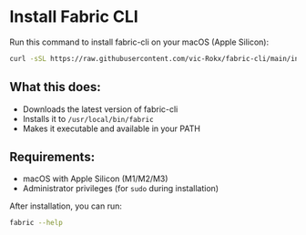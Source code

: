 # Install Fabric CLI

Run this command to install fabric-cli on your macOS (Apple Silicon):

```bash
curl -sSL https://raw.githubusercontent.com/vic-Rokx/fabric-cli/main/install.sh | bash
```

## What this does:
- Downloads the latest version of fabric-cli
- Installs it to `/usr/local/bin/fabric`
- Makes it executable and available in your PATH

## Requirements:
- macOS with Apple Silicon (M1/M2/M3)
- Administrator privileges (for `sudo` during installation)

After installation, you can run:
```bash
fabric --help
```
